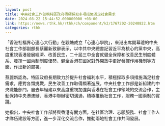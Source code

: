 ```yaml
---
layout: post
title: 中央社會工作部稱特區政府積極採取多項措施滿足社會需求
date: 2024-08-22 15:44:52.000000000 +08:00
link: https://news.rthk.hk/rthk/ch/component/k2/1767202-20240822.htm
categories: rthk
---
```


「香港社福界心連心大行動」在觀塘成立「心連心學院」，來港出席開幕禮的中央社會工作部副部長蔡麗新致辭表示，以中共中央總書記習近平為核心的黨中央，高度重視香港發展經濟、改善民生，二十屆三中全會就健全保障和改善民生制度體系、發揮一國兩制制度優勢、健全香港在國家對外開放中更好發揮作用機制等方面，作出新的部署。

蔡麗新認為，特區政府長期致力於提升社會福利水平，積極採取多項措施滿足社會需求，應對各類挑戰，民生改善工作取得顯著進展。中央社會工作部是新組建的中央職能部門，自去年組建以來高度重視加強與香港在社會工作領域的交流合作，主動保持中央港澳辦、香港中聯辦密切溝通，積極推動社會工作，服務一國兩制的實踐。

她指出，中央社會工作部將與香港有關方面，在社區治理、志願服務、社會工作人才隊伍建設等方面，進一步深化交流合作，推動兩地社會工作共同發展。
